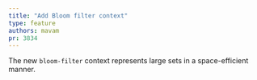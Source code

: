 ```yaml
---
title: "Add Bloom filter context"
type: feature
authors: mavam
pr: 3834
---
```


The new `bloom-filter` context represents large sets in a space-efficient
manner.
